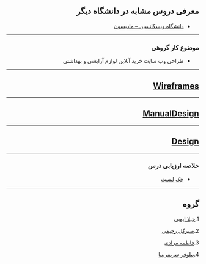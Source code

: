 <div dir="rtl">

## معرفی دروس مشابه در دانشگاه دیگر

- [دانشگاه ویسکانسین – مادیسون](https://pdc.wisc.edu/info-th/?utm_source=google&utm_medium=search&utm_campaign=aycinfo_search&utm_content=info_vendi_google_search_ux_responsive_2&gclid=Cj0KCQiA3NX_BRDQARIsALA3fIKLn023s2B9h_35jLTZ-QgK6bRqxXLEe-lq-H2Cin0e5qxKZ-4VoFYaAuspEALw_wcB)
--------
### موضوع کار گروهی

-  طراحی وب سایت خرید آنلاین لوازم آرایشی و بهداشتی
--------

## [Wireframes](https://github.com/ftemeh021/PNU_3991_AR/tree/main/UserInterfaceDesign/Wireframes)
--------

## [ManualDesign](https://github.com/ftemeh021/PNU_3991_AR/tree/main/UserInterfaceDesign/ManualDesign)
--------

## [Design](https://github.com/ftemeh021/PNU_3991_AR/tree/main/UserInterfaceDesign/Design)
--------
### خلاصه ارزیابی درس

- [چک لیست](https://github.com/ftemeh021/PNU_3991_AR/blob/main/UserInterfaceDesign/FV_UserInterfaceDesgin_CheckList_AR_3991.pdf)
--------
## گروه

   1.[جیلا ایوبی](https://github.com/AliRazavi-edu/PNU_3991/tree/master/_BSc/UserInterfaceDesgin/1322110_01/04_%D8%AC%D9%8A%D9%84%D8%A7%20%D8%A7%D9%8A%D9%88%D8%A8%D9%8A)

   2.[صبرگل رحیمی](https://github.com/AliRazavi-edu/PNU_3991/tree/master/_BSc/UserInterfaceDesgin/1322110_01/15_%D8%B5%D8%A8%D8%B1%DA%AF%D9%84%20%D8%B1%D8%AD%D9%8A%D9%85%D9%8A)

   3.[فاطمه مرادی](https://github.com/AliRazavi-edu/PNU_3991/tree/master/_BSc/Theory-of-Languages-and-Machines/_1115157_01/61_%D9%81%D8%A7%D8%B7%D9%85%D9%87%20%D9%85%D8%B1%D8%A7%D8%AF%D9%8A)

   4.[نیلوفر شریفی‌نیا](https://github.com/AliRazavi-edu/PNU_3991/tree/master/_BSc/UserInterfaceDesgin/1322110_01/20_%D9%86%D9%8A%D9%84%D9%88%D9%81%D8%B1%20%D8%B4%D8%B1%D9%8A%D9%81%D9%8A%20%D9%86%D9%8A%D8%A7)

